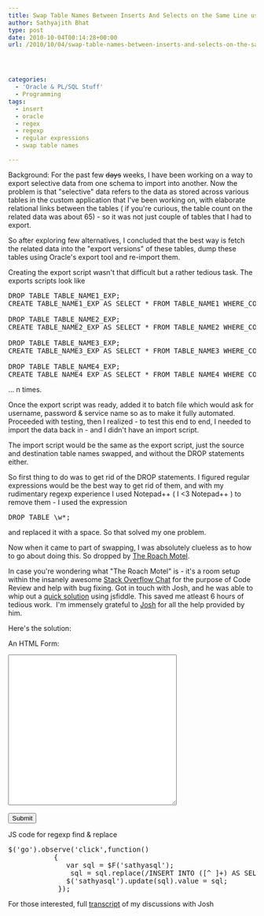 ```yaml
---
title: Swap Table Names Between Inserts And Selects on the Same Line using Regular Expressions
author: Sathyajith Bhat
type: post
date: 2010-10-04T00:14:28+00:00
url: /2010/10/04/swap-table-names-between-inserts-and-selects-on-the-same-line-using-regular-expressions/




categories:
  - 'Oracle & PL/SQL Stuff'
  - Programming
tags:
  - insert
  - oracle
  - regex
  - regexp
  - regular expressions
  - swap table names

---
```

Background: For the past few <span style="text-decoration: line-through;">days</span> weeks, I have been working on a way to export selective data from one schema to import into another. Now the problem is that "selective" data refers to the data as stored across various tables in the custom application that I've been working on, with elaborate relational links between the tables ( if you're curious, the table count on the related data was about 65) - so it was not just couple of tables that I had to export.  


So after exploring few alternatives, I concluded that the best way is fetch the related data into the "export versions" of these tables, dump these tables using Oracle's export tool and re-import them.

Creating the export script wasn't that difficult but a rather tedious task. The exports scripts look like

<pre class="brush:sql">DROP TABLE TABLE_NAME1_EXP;
CREATE TABLE_NAME1_EXP AS SELECT * FROM TABLE_NAME1 WHERE_CONDITION;

DROP TABLE TABLE_NAME2_EXP;
CREATE TABLE_NAME2_EXP AS SELECT * FROM TABLE_NAME2 WHERE_CONDITION;

DROP TABLE TABLE_NAME3_EXP;
CREATE TABLE_NAME3_EXP AS SELECT * FROM TABLE_NAME3 WHERE_CONDITION;

DROP TABLE TABLE_NAME4_EXP;
CREATE TABLE_NAME4_EXP AS SELECT * FROM TABLE_NAME4 WHERE_CONDITION;</pre>

&#8230; n times.

Once the export script was ready, added it to batch file which would ask for username, password & service name so as to make it fully automated. Proceeded with testing, then I realized - to test this end to end, I needed to import the data back in - and I didn't have an import script.

The import script would be the same as the export script, just the source and destination table names swapped, and without the DROP statements either.

So first thing to do was to get rid of the DROP statements. I figured regular expressions would be the best way to get rid of them, and with my rudimentary regexp experience I used Notepad++ ( I <3 Notepad++ ) to remove them - I used the expression

<pre class="brush:sql">DROP TABLE \w*;</pre>

and replaced it with a space. So that solved my one problem.

Now when it came to part of swapping, I was absolutely clueless as to how to go about doing this. So dropped by [The Roach Motel][1].

In case you're wondering what "The Roach Motel" is - it's a room setup within the insanely awesome [Stack Overflow Chat][2] for the purpose of Code Review and help with bug fixing. Got in touch with Josh, and he was able to whip out a [quick solution][3] using jsfiddle. This saved me atleast 6 hours of tedious work.  I'm immensely grateful to [Josh][4] for all the help provided by him.

Here's the solution:

An HTML Form:

<pre class="brush:html"><textarea id="sathyasql" cols="40" rows="20"></textarea>
<input id="go" type="submit" />
</pre>

JS code for regexp find & replace

<pre class="brush:js">$('go').observe('click',function()
           {
              var sql = $F('sathyasql');
               sql = sql.replace(/INSERT INTO ([^ ]+) AS SELECT \* FROM ([^ ]+)/g,'INSERT INTO $2 AS SELECT * FROM $1');
              $('sathyasql').update(sql).value = sql;
            });
</pre>

For those interested, full [transcript][5] of my discussions with Josh

 [1]: https://chat.meta.stackoverflow.com/rooms/224/the-roach-motel
 [2]: https://chat.meta.stackoverflow.com/
 [3]: https://jsfiddle.net/M6dxn/1/
 [4]: https://meta.stackoverflow.com/users/131541?tab=accounts#tab-top
 [5]: https://chat.meta.stackoverflow.com/transcript/message/208874#208874
